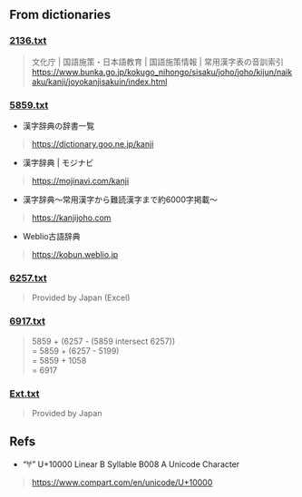 ## From dictionaries
### [2136.txt](2136.txt)
> 文化庁 | 国語施策・日本語教育 | 国語施策情報 | 常用漢字表の音訓索引
> https://www.bunka.go.jp/kokugo_nihongo/sisaku/joho/joho/kijun/naikaku/kanji/joyokanjisakuin/index.html

### [5859.txt](5859.txt)
- 漢字辞典の辞書一覧
> https://dictionary.goo.ne.jp/kanji

- 漢字辞典 | モジナビ
> https://mojinavi.com/kanji

- 漢字辞典～常用漢字から難読漢字まで約6000字掲載～
> https://kanjijoho.com

- Weblio古語辞典
> https://kobun.weblio.jp

### [6257.txt](6257.txt)
> Provided by Japan (Excel)

### [6917.txt](6917.txt)
> 5859 + (6257 - (5859 intersect 6257))  
> = 5859 + (6257 - 5199)  
> = 5859 + 1058  
> = 6917

### [Ext.txt](Ext.txt)
> Provided by Japan

## Refs
- “𐀀” U+10000 Linear B Syllable B008 A Unicode Character 
> https://www.compart.com/en/unicode/U+10000
